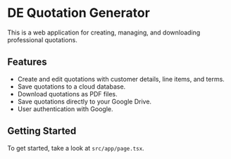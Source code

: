# DE Quotation Generator

This is a web application for creating, managing, and downloading professional quotations.

## Features

- Create and edit quotations with customer details, line items, and terms.
- Save quotations to a cloud database.
- Download quotations as PDF files.
- Save quotations directly to your Google Drive.
- User authentication with Google.

## Getting Started

To get started, take a look at `src/app/page.tsx`.
